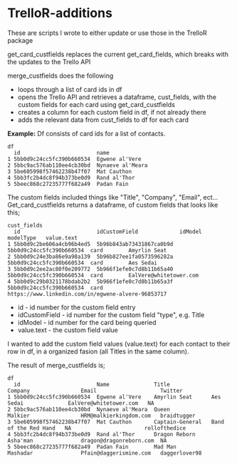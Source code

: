 # TrelloR-additions
These are scripts I wrote to either update or use those in the TrelloR package

get_card_custfields replaces the current get_card_fields, which breaks with the updates to the Trello API

merge_custfields does the following
* loops through a list of card ids in df
* opens the Trello API and retrieves a dataframe, cust_fields, with the custom fields for each card using get_card_custfields
* creates a column for each custom field in df, if not already there
* adds the relevant data from cust_fields to df for each card

**Example:**
Df consists of card ids for a list of contacts.

```{r}
df
  id                        name
1 5bb0d9c24cc5fc390b660534  Egwene al'Vere 
2 5bbc9ac576ab110ee4cb30bd  Nynaeve al'Meara
3 5be605998f57462238b47f07  Mat Cauthon
4 5bb3fc2b4dc8f94b373be0d9  Rand al'Thor
5 5beec868c27235777f682a49  Padan Fain
```

The custom fields included things like "Title", "Company", "Email", ect... Get_card_custfields returns a dataframe, of custom fields that looks like this;

```{r}
cust_fields
  id                        idCustomField             idModel                   modelType   value.text                       
1 5bb0d9c2be606a4cb96b4ed5  5b96b843ab73431867ca0b9d  5bb0d9c24cc5fc390b660534  card        Amyrlin Seat
2 5bb0d9c24e3ba86e9a98a139  5b96b827ee1fa0573596282a  5bb0d9c24cc5fc390b660534  card        Aes Sedai
3 5bb0d9c2ee2ac80f0e209772  5b966f1efe0c7d8b11b65a40  5bb0d9c24cc5fc390b660534  card        EalVere@whitetower.com
4 5bb0d9c29b0321178bdab2b2  5b966f1efe0c7d8b11b65a3f  5bb0d9c24cc5fc390b660534  card        https://www.linkedin.com/in/egwene-alvere-96853717
```


+ id - id number for the custom field entry
+ idCustomField - id number for the custom field "type", e.g. Title
+ idModel - id number for the card being queried
+ value.text - the custom field value

I wanted to add the custom field values (value.text) for each contact to their row in df, in a organized fasion (all Titles in the same column).

The result of merge_custfields is;

```{r}
df
  id                        Name              Title             Company                Email                    Twitter
1 5bb0d9c24cc5fc390b660534  Egwene al'Vere    Amyrlin Seat      Aes Sedai              EalVere@whitetower.com   NA
2 5bbc9ac576ab110ee4cb30bd  Nynaeve al'Meara  Queen             Malkier                HRM@malkierkingdom.com   braidtugger
3 5be605998f57462238b47f07  Mat Cauthon       Captain-General   Band of the Red Hand   NA                       rollofthedice
4 5bb3fc2b4dc8f94b373be0d9  Rand al'Thor      Dragon Reborn     Asha'man               dragon@dragonreborn.com  NA
5 5beec868c27235777f682a49  Padan Fain        Mad Man           Mashadar               Pfain@daggerismine.com   daggerlover98 
```
